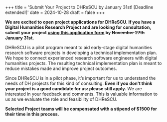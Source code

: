 +++
title = 'Submit Your Project to DHReSCU by January 31st! [Deadline extended!]'
date = 2024-10-28
draft = false
+++

**We are excited to open project applications for DHReSCU. If you have a Digital Humanities Research Project and are looking for consultation, submit your project [using this application form](https://forms.gle/Hxuj7bXe7nsGxNg4A) by ~~November 27th~~ January 31st.**

DHReSCU is a pilot program meant to aid early-stage digital humanities research software projects in developing a technical implementation plan. We hope to connect experienced research software engineers with digital humanities projects. The resulting technical implementation plan is meant to reduce mistakes made and improve project outcomes.

Since DHReSCU is in a pilot phase, it’s important for us to understand the needs of DH projects for this kind of consulting. **Even if you don't think your project is a good candidate for us: please still apply.** We are interested in your feedback and comments. This is valuable information to us as we evaluate the role and feasibility of DHReSCU.

**Selected Project teams will be compensated with a stipend of $1500 for their time in this process.**
